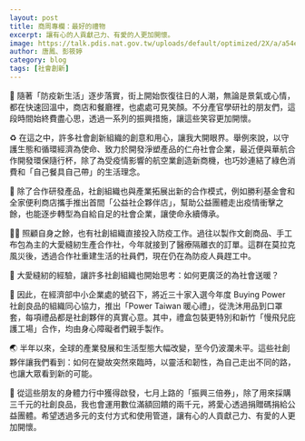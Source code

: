 ```yaml
---
layout: post
title: 商周專欄：最好的禮物
excerpt: 讓有心的人貢獻己力、有愛的人更加開懷。
image: https://talk.pdis.nat.gov.tw/uploads/default/optimized/2X/a/a54eb6e699ac3732dbb856437c2bb29cbbff5e03_2_1380x522.jpeg
author: 唐鳳、彭筱婷
category: blog
tags: [社會創新]
---
```


🎁 隨著「防疫新生活」逐步落實，街上開始恢復往日的人潮，無論是景氣或心情，都在快速回溫中，商店和餐廳裡，也處處可見笑顏。不分產官學研社的朋友們，這段時間始終費盡心思，透過一系列的振興措施，讓這些笑容更加開懷。

♻️ 在這之中，許多社會創新組織的創意和用心，讓我大開眼界。舉例來說，以守護生態和循環經濟為使命、致力於開發淨塑產品的仁舟社會企業，最近便與華航合作開發環保隨行杯，除了為受疫情影響的航空業創造新商機，也巧妙連結了綠色消費和「自己餐具自己帶」的生活理念。

🚸 除了合作研發產品，社創組織也與產業拓展出新的合作模式，例如勝利基金會和全家便利商店攜手推出首間「公益社企夥伴店」，幫助公益團體走出疫情衝擊之餘，也能逐步轉型為自給自足的社會企業，讓使命永續傳承。

👩‍⚕️ 照顧自身之餘，也有社創組織直接投入防疫工作。過往以製作文創商品、手工布包為主的大愛縫紉生產合作社，今年就接到了醫療隔離衣的訂單。這群在莫拉克風災後，透過合作社重建生活的社員們，現在仍在為防疫人員趕工中。

🎪 大愛縫紉的經驗，讓許多社創組織也開始思考：如何更廣泛的為社會送暖？

💝 因此，在經濟部中小企業處的號召下，將近三十家入選今年度 Buying Power 社創良品的組織同心協力，推出「Power Taiwan 暖心禮」，從洗沐用品到口罩套，每項禮品都是社創夥伴的真實心意。其中，禮盒包裝更特別和新竹「慢飛兒庇護工場」合作，均由身心障礙者們親手製作。

🌏 半年以來，全球的產業發展和生活型態大幅改變，至今仍波瀾未平。這些社創夥伴讓我們看到：如何在變故突然來臨時，以靈活和韌性，為自己走出不同的路，也讓大眾看到新的可能。

🧧 從這些朋友的身體力行中獲得啟發，七月上路的「振興三倍券」，除了用來採購三千元的社創良品，我也會運用數位滿額回饋的兩千元，將愛心透過捐贈碼捐給公益團體。希望透過多元的支付方式和使用管道，讓有心的人貢獻己力、有愛的人更加開懷。
